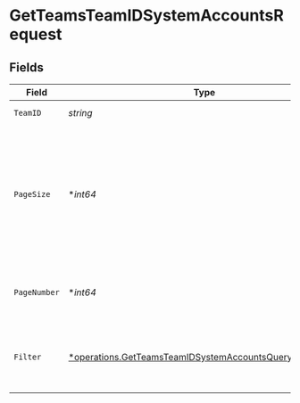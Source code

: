 # GetTeamsTeamIDSystemAccountsRequest


## Fields

| Field                                                                                                                               | Type                                                                                                                                | Required                                                                                                                            | Description                                                                                                                         | Example                                                                                                                             |
| ----------------------------------------------------------------------------------------------------------------------------------- | ----------------------------------------------------------------------------------------------------------------------------------- | ----------------------------------------------------------------------------------------------------------------------------------- | ----------------------------------------------------------------------------------------------------------------------------------- | ----------------------------------------------------------------------------------------------------------------------------------- |
| `TeamID`                                                                                                                            | *string*                                                                                                                            | :heavy_check_mark:                                                                                                                  | ID of the team.                                                                                                                     |                                                                                                                                     |
| `PageSize`                                                                                                                          | **int64*                                                                                                                            | :heavy_minus_sign:                                                                                                                  | The maximum number of items to include per page. The last page of a collection may include fewer items.                             | 10                                                                                                                                  |
| `PageNumber`                                                                                                                        | **int64*                                                                                                                            | :heavy_minus_sign:                                                                                                                  | Determines which page of the entities to retrieve.                                                                                  | 1                                                                                                                                   |
| `Filter`                                                                                                                            | [*operations.GetTeamsTeamIDSystemAccountsQueryParamFilter](../../models/operations/getteamsteamidsystemaccountsqueryparamfilter.md) | :heavy_minus_sign:                                                                                                                  | Filter system accounts returned in the response.                                                                                    |                                                                                                                                     |